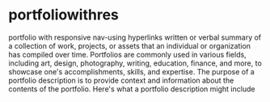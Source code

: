 # portfoliowithres
portfolio with responsive nav-using hyperlinks written or verbal summary of a collection of work, projects, or assets that an individual or organization has compiled over time. Portfolios are commonly used in various fields, including art, design, photography, writing, education, finance, and more, to showcase one's accomplishments, skills, and expertise. The purpose of a portfolio description is to provide context and information about the contents of the portfolio. Here's what a portfolio description might include

